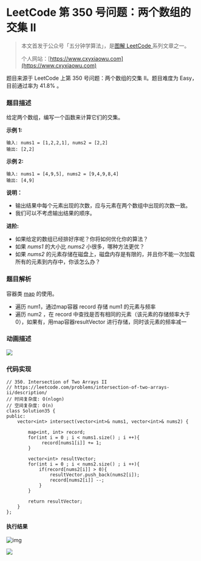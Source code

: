 # LeetCode 第 350 号问题：两个数组的交集 II

> 本文首发于公众号「五分钟学算法」，是[图解 LeetCode ](<https://github.com/MisterBooo/LeetCodeAnimation>)系列文章之一。
>
> 个人网站：[https://www.cxyxiaowu.com](https://www.cxyxiaowu.com)

题目来源于 LeetCode 上第 350 号问题：两个数组的交集 II。题目难度为 Easy，目前通过率为 41.8% 。

### 题目描述

给定两个数组，编写一个函数来计算它们的交集。

**示例 1:**

```
输入: nums1 = [1,2,2,1], nums2 = [2,2]
输出: [2,2]
```

**示例 2:**

```
输入: nums1 = [4,9,5], nums2 = [9,4,9,8,4]
输出: [4,9]
```

**说明：**

- 输出结果中每个元素出现的次数，应与元素在两个数组中出现的次数一致。
- 我们可以不考虑输出结果的顺序。

**进阶:**

- 如果给定的数组已经排好序呢？你将如何优化你的算法？
- 如果 *nums1* 的大小比 *nums2* 小很多，哪种方法更优？
- 如果 *nums2* 的元素存储在磁盘上，磁盘内存是有限的，并且你不能一次加载所有的元素到内存中，你该怎么办？

### 题目解析

容器类 [map](https://zh.cppreference.com/w/cpp/container/map) 的使用。

- 遍历 num1，通过map容器 record 存储 num1 的元素与频率
- 遍历 num2 ，在 record 中查找是否有相同的元素（该元素的存储频率大于0），如果有，用map容器resultVector 进行存储，同时该元素的频率减一

### 动画描述

![](https://blog-1257126549.cos.ap-guangzhou.myqcloud.com/blog/3kc4w.gif)

### 代码实现

```
// 350. Intersection of Two Arrays II
// https://leetcode.com/problems/intersection-of-two-arrays-ii/description/
// 时间复杂度: O(nlogn)
// 空间复杂度: O(n)
class Solution35 {
public:
    vector<int> intersect(vector<int>& nums1, vector<int>& nums2) {

        map<int, int> record;
        for(int i = 0 ; i < nums1.size() ; i ++){
             record[nums1[i]] += 1;
        }
        
        vector<int> resultVector;
        for(int i = 0 ; i < nums2.size() ; i ++){
            if(record[nums2[i]] > 0){
                resultVector.push_back(nums2[i]);
                record[nums2[i]] --;
            }
        }
        
        return resultVector;
    }
};
```

#### 执行结果

![img](https://blog-1257126549.cos.ap-guangzhou.myqcloud.com/blog/xdsii.png)



![](https://blog-1257126549.cos.ap-guangzhou.myqcloud.com/blog/3zqhi.png)